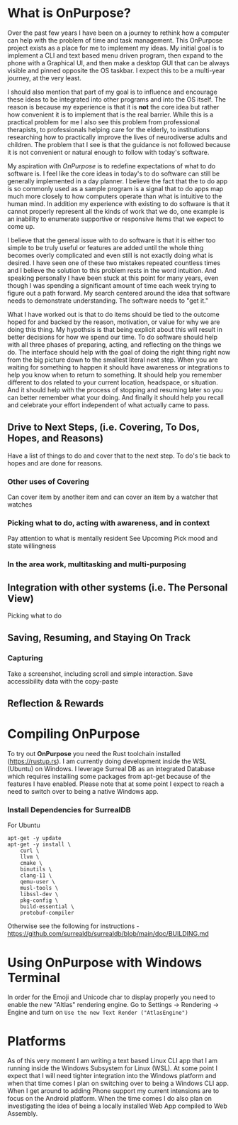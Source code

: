 # What is OnPurpose?
Over the past few years I have been on a journey to rethink how a computer can help with the problem of time and task management. This OnPurpose project exists as a place for me to implement my ideas. My initial goal is to implement a CLI and text based menu driven program, then expand to the phone with a Graphical UI, and then make a desktop GUI that can be always visible and pinned opposite the OS taskbar. I expect this to be a multi-year journey, at the very least.

I should also mention that part of my goal is to influence and encourage these ideas to be integrated into other programs and into the OS itself. The reason is because my experience is that it is **not** the core idea but rather how convenient it is to implement that is the real barrier. While this is a practical problem for me I also see this problem from professional therapists, to professionals helping care for the elderly, to institutions researching how to practically improve the lives of neurodiverse adults and children. The problem that I see is that the guidance is not followed because it is not convenient or natural enough to follow with today's software.

My aspiration with *OnPurpose* is to redefine expectations of what to do software is. I feel like the core ideas in today's to do software can still be generally implemented in a day planner. I believe the fact that the to do app is so commonly used as a sample program is a signal that to do apps map much more closely to how computers operate than what is intuitive to the human mind. In addition my experience with existing to do software is that it cannot properly represent all the kinds of work that we do, one example is an inability to enumerate supportive or responsive items that we expect to come up.

I believe that the general issue with to do software is that it is either too simple to be truly useful or features are added until the whole thing becomes overly complicated and even still is not exactly doing what is desired. I have seen one of these two mistakes repeated countless times and I believe the solution to this problem rests in the word intuition. And speaking personally I have been stuck at this point for many years, even though I was spending a significant amount of time each week trying to figure out a path forward. My search centered around the idea that software needs to demonstrate understanding. The software needs to "get it."

What I have worked out is that to do items should be tied to the outcome hoped for and backed by the reason, motivation, or value for why we are doing this thing. My hypothsis is that being explicit about this will result in better decisions for how we spend our time. To do software should help with all three phases of preparing, acting, and reflecting on the things we do. The interface should help with the goal of doing the right thing right now from the big picture down to the smallest literal next step. When you are waiting for something to happen it should have awareness or integrations to help you know when to return to something. It should help you remember different to dos related to your current location, headspace, or situation. And it should help with the process of stopping and resuming later so you can better remember what your doing. And finally it should help you recall and celebrate your effort independent of what actually came to pass.

## Drive to Next Steps, (i.e. Covering, To Dos, Hopes, and Reasons)
Have a list of things to do and cover that to the next step. To do's tie back to hopes and are done for reasons.

### Other uses of Covering
Can cover item by another item and can cover an item by a watcher that watches 

### Picking what to do, acting with awareness, and in context
Pay attention to what is mentally resident
See Upcoming
Pick mood and state willingness

### In the area work, multitasking and multi-purposing

## Integration with other systems (i.e. The Personal View)
Picking what to do

## Saving, Resuming, and Staying On Track

### Capturing
Take a screenshot, including scroll and simple interaction. Save accessibility data with the copy-paste 

## Reflection & Rewards

# Compiling OnPurpose
To try out **OnPurpose** you need the Rust toolchain installed (https://rustup.rs). I am currently doing development inside the WSL (Ubuntu) on Windows. I leverage Surreal DB as an integrated Database which requires installing some packages from apt-get because of the features I have enabled. Please note that at some point I expect to reach a need to switch over to being a native Windows app.

### Install Dependencies for SurrealDB
For Ubuntu
```
apt-get -y update
apt-get -y install \
	curl \
	llvm \
	cmake \
	binutils \
	clang-11 \
	qemu-user \
	musl-tools \
	libssl-dev \
	pkg-config \
	build-essential \
	protobuf-compiler
```
Otherwise see the following for instructions - https://github.com/surrealdb/surrealdb/blob/main/doc/BUILDING.md

# Using OnPurpose with Windows Terminal
In order for the Emoji and Unicode char to display properly you need to enable the new "Altlas" rendering engine. Go to Settings -> Rendering -> Engine and turn on `Use the new Text Render ("AtlasEngine")`


# Platforms
As of this very moment I am writing a text based Linux CLI app that I am running inside the Windows Subsystem for Linux (WSL). At some point I expect that I will need tighter integration into the Windows platform and when that time comes I plan on switching over to being a Windows CLI app. When I get around to adding Phone support my current intensions are to focus on the Android platform. When the time comes I do also plan on investigating the idea of being a locally installed Web App compiled to Web Assembly.